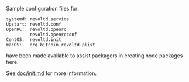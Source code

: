 Sample configuration files for:
```
systemd: revoltd.service
Upstart: revoltd.conf
OpenRC:  revoltd.openrc
         revoltd.openrcconf
CentOS:  revoltd.init
macOS:   org.bitcoin.revoltd.plist
```
have been made available to assist packagers in creating node packages here.

See [doc/init.md](../../doc/init.md) for more information.
